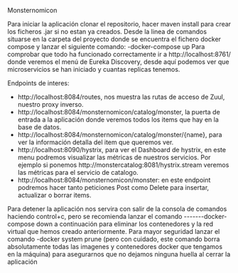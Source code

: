 Monsternomicon

Para iniciar la aplicación clonar el repositorio, hacer maven install para crear los ficheros .jar si no estan ya creados.
Desde la linea de comandos situarse en la carpeta del proyecto donde se encuentra el fichero docker compose y lanzar el siguiente comando:  -docker-compose up
Para comprobar que todo ha funcionado correctamente ir a http://localhost:8761/ donde veremos el menú de Eureka Discovery, desde aquí podemos ver que microservicios se han iniciado y cuantas replicas tenemos.

Endpoints de interes:
  - http://localhost:8084/routes, nos muestra las rutas de acceso de Zuul, nuestro proxy inverso.
  - http://localhost:8084/monsternomicon/catalog/monster, la puerta de entrada a la aplicación donde veremos todos los items que hay en la   base de datos.
  - http://localhost:8084/monsternomicon/catalog/monster/{name}, para ver la información detalla del item que queremos ver.
  - http://localhost:8090/hystrix, para ver el Dashboard de hystrix, en este menu podremos visualizar las métricas de nuestros servicios.
  Por ejemplo si ponemos http://monstercatalog:8081/hystrix.stream veremos las métricas para el servicio de catalogo.
  - http://localhost:8084/monsternomicon/monster: en este endpoint podremos hacer tanto peticiones Post como Delete para insertar,           actualizar o borrar items.
  
Para detener la aplicación nos servira con salir de la consola de comandos haciendo control+c, pero se recomienda lanzar el comando -------docker-compose down a continuación para eliminar los contenedores y la red virtual que hemos creado anteriormente. Para mayor seguridad lanzar el comando -docker system prune (pero con cuidado, este comando borra absolutamente todas las imagenes y contenedores docker que tengamos en la máquina) para asegurarnos que no dejamos ninguna huella al cerrar la aplicación
